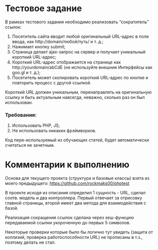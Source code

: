 # Тестовое задание
В рамках тестового задания необходимо реализовать “сократитель” ссылок:

1. Посетитель сайта вводит любой оригинальный URL-адрес в поле ввода, как http://domain/любой/путь/ и т. д.;
2. Нажимает кнопку submit;
3. Страница делает ajax-запрос на сервер и получает уникальный короткий URL-адрес;
4. Короткий URL-адрес отображается на странице как http://yourdomain/abCdE (не используйте внешние Интерфейсы как goo.gl и т. д.);
5. Посетитель может скопировать короткий URL-адрес по кнопке и повторить процесс с другой ссылкой.

Короткий URL должен уникальным, перенаправлять на оригинальную ссылку и быть актуальным навсегда, неважно, сколько раз он был использован.

### Требования:
1. Использовать PHP, JS;
2. Не использовать никаких фрэймворков.

Код пере-используемый из обучающих статей, будет автоматически считаться не зачетным.

# Комментарии к выполнению

Основа для текущего проекта (структура и базовые классы) взята из моего предыдущего: https://github.com/rockmaks00/phptest

В проекте исходя из описания определил 1 сущность - URL, сделал соотв. модель и два контроллера. Первый отвечает за отрисовку главной страницы, второй имеет два метода для взаимодействия с базой.

Реализация сокращения ссылок сделана через хеш-функцию передаваемой ссылки укороченную до первых 5 символов.

Некоторые проверки которые было бы логично тут увидеть (защита от коллизий, проверка работоспособности URL) не прописаны в т.з., поэтому делать не стал.